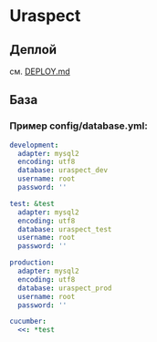 # Uraspect
## Деплой
см. [DEPLOY.md](DEPLOY.md)

## База
### Пример config/database.yml:
```yaml
development:
  adapter: mysql2
  encoding: utf8
  database: uraspect_dev
  username: root
  password: ''

test: &test
  adapter: mysql2
  encoding: utf8
  database: uraspect_test
  username: root
  password: ''

production:
  adapter: mysql2
  encoding: utf8
  database: uraspect_prod
  username: root
  password: ''

cucumber:
  <<: *test
```
